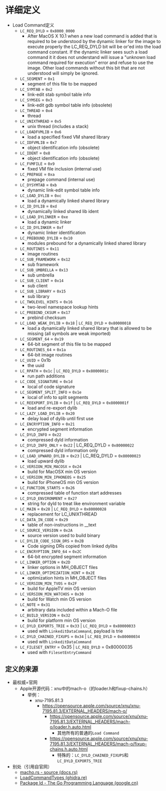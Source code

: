 # 详细定义

* Load Command定义
  * `LC_REQ_DYLD` = `0x8000_0000`
    * After MacOS X 10.1 when a new load command is added that is required to be understood by the dynamic linker for the image to execute properly the LC_REQ_DYLD bit will be or'ed into the load command constant. If the dynamic linker sees such a load command it it does not understand will issue a "unknown load command required for execution" error and refuse to use the image. Other load commands without this bit that are not understood will simply be ignored.
  * `LC_SEGMENT` = `0x1`
    * segment of this file to be mapped
  * `LC_SYMTAB` = `0x2`
    * link-edit stab symbol table info
  * `LC_SYMSEG` = `0x3`
    * link-edit gdb symbol table info (obsolete)
  * `LC_THREAD` = `0x4`
    * thread
  * `LC_UNIXTHREAD` = `0x5`
    * unix thread (includes a stack)
  * `LC_LOADFVMLIB` = `0x6`
    * load a specified fixed VM shared library
  * `LC_IDFVMLIB` = `0x7`
    * object identification info (obsolete)
  * `LC_IDENT` = `0x8`
    * object identification info (obsolete)
  * `LC_FVMFILE` = `0x9`
    * fixed VM file inclusion (internal use)
  * `LC_PREPAGE` = `0xa`
    * prepage command (internal use)
  * `LC_DYSYMTAB` = `0xb`
    * dynamic link-edit symbol table info
  * `LC_LOAD_DYLIB` = `0xc`
    * load a dynamically linked shared library
  * `LC_ID_DYLIB` = `0xd`
    * dynamically linked shared lib ident
  * `LC_LOAD_DYLINKER` = `0xe`
    * load a dynamic linker
  * `LC_ID_DYLINKER` = `0xf`
    * dynamic linker identification
  * `LC_PREBOUND_DYLIB` = `0x10`
    * modules prebound for a dynamically linked shared library
  * `LC_ROUTINES` = `0x11`
    * image routines
  * `LC_SUB_FRAMEWORK` = `0x12`
    * sub framework
  * `LC_SUB_UMBRELLA` = `0x13`
    * sub umbrella
  * `LC_SUB_CLIENT` = `0x14`
    * sub client
  * `LC_SUB_LIBRARY` = `0x15`
    * sub library
  * `LC_TWOLEVEL_HINTS` = `0x16`
    * two-level namespace lookup hints
  * `LC_PREBIND_CKSUM` = `0x17`
    * prebind checksum
  * `LC_LOAD_WEAK_DYLIB` = `0x18` | `LC_REQ_DYLD` = `0x80000018`
    * load a dynamically linked shared library that is allowed to be missing (all symbols are weak imported)
  * `LC_SEGMENT_64` = `0x19`
    * 64-bit segment of this file to be mapped
  * `LC_ROUTINES_64` = `0x1a`
    * 64-bit image routines
  * `LC_UUID` = 0x1b
    * the uuid
  * `LC_RPATH` = `0x1c` | `LC_REQ_DYLD` = `0x8000001c`
    * run path additions
  * `LC_CODE_SIGNATURE` = `0x1d`
    * local of code signature
  * `LC_SEGMENT_SPLIT_INFO` = `0x1e`
    * local of info to split segments
  * `LC_REEXPORT_DYLIB` = `0x1f` | `LC_REQ_DYLD` = `0x8000001f`
    * load and re-export dylib
  * `LC_LAZY_LOAD_DYLIB` = `0x20`
    * delay load of dylib until first use
  * `LC_ENCRYPTION_INFO` = `0x21`
    * encrypted segment information
  * `LC_DYLD_INFO` = `0x22`
    * compressed dyld information
  * `LC_DYLD_INFO_ONLY` = `0x22` | LC_REQ_DYLD = `0x80000022`
    * compressed dyld information only
  * `LC_LOAD_UPWARD_DYLIB` = `0x23` | LC_REQ_DYLD = `0x80000023`
    * load upward dylib
  * `LC_VERSION_MIN_MACOSX` = `0x24`
    * build for MacOSX min OS version
  * `LC_VERSION_MIN_IPHONEOS` = `0x25`
    * build for iPhoneOS min OS version
  * `LC_FUNCTION_STARTS` = `0x26`
    * compressed table of function start addresses
  * `LC_DYLD_ENVIRONMENT` = `0x27`
    * string for dyld to treat like environment variable
  * `LC_MAIN` = `0x28` | `LC_REQ_DYLD` = `0x80000028`
    * replacement for LC_UNIXTHREAD
  * `LC_DATA_IN_CODE` = `0x29`
    * table of non-instructions in __text
  * `LC_SOURCE_VERSION` = `0x2A`
    * source version used to build binary
  * `LC_DYLIB_CODE_SIGN_DRS` = `0x2B`
    * Code signing DRs copied from linked dylibs
  * `LC_ENCRYPTION_INFO_64` = `0x2C`
    * 64-bit encrypted segment information
  * `LC_LINKER_OPTION` = `0x2D`
    * linker options in MH_OBJECT files
  * `LC_LINKER_OPTIMIZATION_HINT` = `0x2E`
    * optimization hints in MH_OBJECT files
  * `LC_VERSION_MIN_TVOS` = `0x2F`
    * build for AppleTV min OS version
  * `LC_VERSION_MIN_WATCHOS` = `0x30`
    * build for Watch min OS version
  * `LC_NOTE` = `0x31`
    * arbitrary data included within a Mach-O file
  * `LC_BUILD_VERSION` = `0x32`
    * build for platform min OS version
  * `LC_DYLD_EXPORTS_TRIE` = `0x33` | `LC_REQ_DYLD` = `0x80000033`
    * used with `LinkeditDataCommand`, payload is trie
  * `LC_DYLD_CHAINED_FIXUPS` = `0x34` | `LC_REQ_DYLD` = `0x80000034`
    * used with `LinkeditDataCommand`
  * `LC_FILESET_ENTRY` = 0x35 | `LC_REQ_DYLD` = 0x80000035
    * used with `FilesetEntryCommand`

## 定义的来源

* 最权威=官网
  * Apple开源代码：xnu中的mach-o（的loader.h和fixup-chains.h）
    * 举例：
      * xnu-7195.81.3
        * https://opensource.apple.com/source/xnu/xnu-7195.81.3/EXTERNAL_HEADERS/mach-o/
          * https://opensource.apple.com/source/xnu/xnu-7195.81.3/EXTERNAL_HEADERS/mach-o/loader.h.auto.html
            * 其他所有的普通的`Load Command`
          * https://opensource.apple.com/source/xnu/xnu-7195.81.3/EXTERNAL_HEADERS/mach-o/fixup-chains.h.auto.html
            * 特殊的：`LC_DYLD_CHAINED_FIXUPS`和`LC_DYLD_EXPORTS_TRIE`
* 别处（引用自官网）
  * [macho.rs - source (docs.rs)](https://docs.rs/object/0.24.0/src/object/macho.rs.html#666)
  * [LoadCommandTypes (ghidra.re)](https://ghidra.re/ghidra_docs/api/ghidra/app/util/bin/format/macho/commands/LoadCommandTypes.html)
  * [Package ld - The Go Programming Language (google.cn)](https://golang.google.cn/pkg/cmd/link/internal/ld/)
